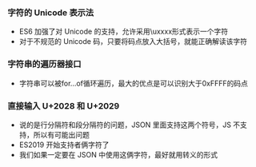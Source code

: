 ### 字符的 Unicode 表示法
* ES6 加强了对 Unicode 的支持，允许采用\uxxxx形式表示一个字符
* 对于不规范的 Unicode 码，只要将码点放入大括号，就能正确解读该字符

### 字符串的遍历器接口
* 字符串可以被for...of循环遍历，最大的优点是可以识别大于0xFFFF的码点

### 直接输入 U+2028 和 U+2029
* 说的是行分隔符和段分隔符的问题，JSON 里面支持这两个符号，JS 不支持，所以有可能出问题
* ES2019 开始支持者俩字符了
* 我们如果一定要在 JSON 中使用这俩字符，最好就用转义的形式

###






